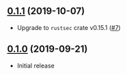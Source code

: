 ## [0.1.1] (2019-10-07)

- Upgrade to `rustsec` crate v0.15.1 ([#7])

## [0.1.0] (2019-09-21)

- Initial release

[0.1.1]: https://github.com/RustSec/rustsec-admin/pull/8
[#7]: https://github.com/RustSec/rustsec-admin/pull/7
[0.1.0]: https://github.com/RustSec/rustsec-admin/pull/4
